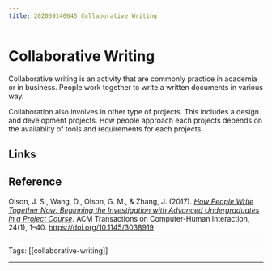 ```yaml
---
title: 202009140645 Collaborative Writing
---
```


# Collaborative Writing

Collaborative writing is an activity that are commonly practice in academia or in business. People work together to write a written documents in various way.

Collaboration also involves in other type of projects. This includes a design and development projects. How people approach each projects depends on the availablity of tools and requirements for each projects.

## Links

## Reference

Olson, J. S., Wang, D., Olson, G. M., & Zhang, J. (2017). [*How People Write Together Now: Beginning the Investigation with Advanced Undergraduates in a Project Course*](https://www.zotero.org/users/5985174/items/N4UGPR4H). ACM Transactions on Computer-Human Interaction, 24(1), 1–40. https://doi.org/10.1145/3038919

---

Tags: [[collaborative-writing]]

---